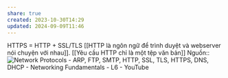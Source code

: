 ```yaml
---
share: true
created: 2023-10-30T14:29
updated: 2024-09-09T11:46
---
```

HTTPS = HTTP + SSL/TLS
[[HTTP là ngôn ngữ để trình duyệt và webserver nói chuyện với nhau]]. [[Yêu cầu HTTP chỉ là một tệp văn bản]]
Nguồn:: ![Network Protocols - ARP, FTP, SMTP, HTTP, SSL, TLS, HTTPS, DNS, DHCP - Networking Fundamentals - L6 - YouTube](https://youtu.be/E5bSumTAHZE?si=zR8d41aJSiui-BaG)